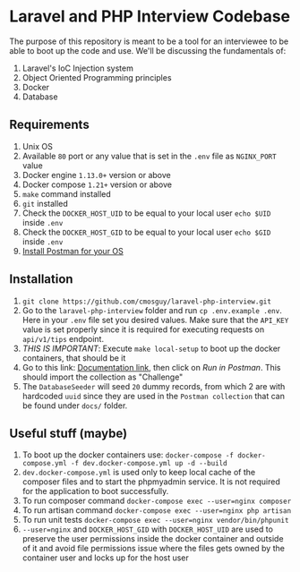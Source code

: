 # Laravel and PHP Interview Codebase
The purpose of this repository is meant to be a tool for an interviewee to be able to boot up the code and use.  We'll be discussing the fundamentals of:

1. Laravel's IoC Injection system
1. Object Oriented Programming principles
1. Docker
1. Database

## Requirements
1. Unix OS
1. Available `80` port or any value that is set in the `.env` file as `NGINX_PORT` value
1. Docker engine `1.13.0+` version or above
1. Docker compose `1.21+` version or above
1. `make` command installed
1. `git` installed
1. Check the `DOCKER_HOST_UID` to be equal to your local user `echo $UID` inside `.env`
1. Check the `DOCKER_HOST_GID` to be equal to your local user `echo $GID` inside `.env`
1. [Install Postman for your OS](https://www.getpostman.com/downloads/)

## Installation
1. `git clone https://github.com/cmosguy/laravel-php-interview.git`
1. Go to the `laravel-php-interview` folder and run `cp .env.example .env`. Here in your `.env` file set you desired values. 
Make sure that the `API_KEY` value is set properly since it is required for executing requests on `api/v1/tips` endpoint.
1. *THIS IS IMPORTANT*: Execute `make local-setup` to boot up the docker containers, that should be it
1. Go to this link: [Documentation link](https://documenter.getpostman.com/view/1567891/RzZAjxqw), then click on *Run in Postman*.  This should import the collection as "Challenge"
1. The `DatabaseSeeder` will seed `20` dummy records, from which 2 are with hardcoded `uuid` since they are used in the 
`Postman collection` that can be found under `docs/` folder.

## Useful stuff (maybe)
1. To boot up the docker containers use: `docker-compose -f docker-compose.yml -f dev.docker-compose.yml up -d --build`
1. `dev.docker-compose.yml` is used only to keep local cache of the composer files and to start the phpmyadmin service.
 It is not required for the application to boot successfully.
1. To run composer command `docker-compose exec --user=nginx composer`
1. To run artisan command `docker-compose exec --user=nginx php artisan`
1. To run unit tests `docker-compose exec --user=nginx vendor/bin/phpunit`
1. `--user=nginx` and `DOCKER_HOST_GID` with `DOCKER_HOST_UID` are used to preserve the user permissions inside the docker container
and outside of it and avoid file permissions issue where the files gets owned by the container user and locks up for the host user
